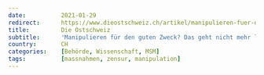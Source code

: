 ```yaml
---
date:          2021-01-29
redirect:      https://www.dieostschweiz.ch/artikel/manipulieren-fuer-den-guten-zweck-das-geht-nicht-mehr-lange-gut-NYmNwwQ
title:         Die Ostschweiz
subtitle:      'Manipulieren für den guten Zweck? Das geht nicht mehr lange gut'
country:       CH
categories:    [Behörde, Wissenschaft, MSM]
tags:          [massnahmen, zensur, manipulation]
---
```

